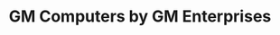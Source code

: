 ---
title: "GM Computers by GM Enterprises"
url: /rwlpnddy/gm-computers-by-gm-enterprises/
shop: Computer
---
